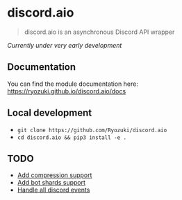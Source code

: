 # discord.aio

> discord.aio is an asynchronous Discord API wrapper

*Currently under very early development*

## Documentation
You can find the module documentation here: https://ryozuki.github.io/discord.aio/docs

## Local development
- `git clone https://github.com/Ryozuki/discord.aio`
- `cd discord.aio && pip3 install -e .`

## TODO
- [Add compression support](https://discordapp.com/developers/docs/topics/gateway#encoding-and-compression)
- [Add bot shards support](https://discordapp.com/developers/docs/topics/gateway#get-gateway-bot)
- [Handle all discord events](https://discordapp.com/developers/docs/topics/gateway#commands-and-events-gateway-events)